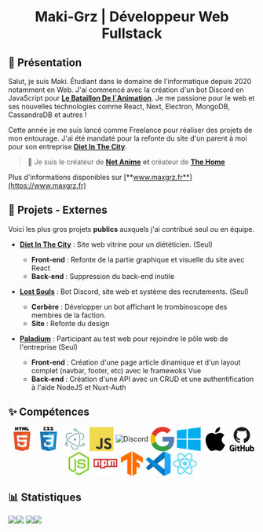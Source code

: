 # <div align="center">Maki-Grz | Développeur Web Fullstack</div>
## 👋 Présentation
Salut, je suis Maki. Étudiant dans le domaine de l'informatique depuis 2020 notamment en Web. J'ai commencé avec la création d'un bot Discord en JavaScript pour [**Le Bataillon De l´Animation**](https://www.youtube.com/channel/UCnRCbAAA0KcMXwZiIfjJHmQ). Je me passione pour le web et ses nouvelles technologies comme React, Next, Electron, MongoDB, CassandraDB et autres !

Cette année je me suis lancé comme Freelance pour réaliser des projets de mon entourage. J'ai été mandaté pour la refonte du site d'un parent à moi pour son entreprise [**Diet In The City**](https://dietinthecity.com/).

> 👑 Je suis le créateur de [**Net Anime**](https://www.netanime.fr)
> **et** créateur de [**The Home**](https://thehome.vercel.app)

Plus d'informations disponibles sur [**www.maxgrz.fr**](https://www.maxgrz.fr)

## 📁 Projets - Externes
Voici les plus gros projets **publics** auxquels j'ai contribué seul ou en équipe.

* [**Diet In The City**](https://dietinthecity.com/) : Site web vitrine pour un diététicien. (Seul)
  * **Front-end** :  Refonte de la partie graphique et visuelle du site avec React
  * **Back-end** : Suppression du back-end inutile

* [**Lost Souls**](https://lostsouls.fr/) : Bot Discord, site web et système des recrutements. (Seul)
  * **Cerbère** :  Développer un bot affichant le trombinoscope des membres de la faction.
  * **Site** : Refonte du design

* [**Paladium**](https://paladium-pvp.fr/) : Participant au test web pour rejoindre le pôle web de l'entreprise (Seul)
  * **Front-end** : Création d'une page article dinamique et d'un layout complet (navbar, footer, etc) avec le framewoks Vue
  * **Back-end** :  Création d'une API avec un CRUD et une authentification à l'aide NodeJS et Nuxt-Auth 

## ✨ Compétences

<p align="center">
<img align="center" src="https://raw.githubusercontent.com/devicons/devicon/master/icons/html5/html5-original-wordmark.svg" alt="Html" height="50" width="50"/>
<img align="center" src="https://raw.githubusercontent.com/devicons/devicon/master/icons/css3/css3-original-wordmark.svg" alt="CSS" height="50" width="50"/>
<img align="center" src="https://raw.githubusercontent.com/devicons/devicon/master/icons/electron/electron-original.svg" alt="Electron" height="50" width="50"/>
<img align="center" src="https://raw.githubusercontent.com/devicons/devicon/master/icons/javascript/javascript-original.svg" alt="JavaScript" height="50" width="50"/>
<img align="center" src="https://discord.com/assets/3437c10597c1526c3dbd98c737c2bcae.svg" alt="Discord" height="50" width="50"/>
<img align="center" src="https://raw.githubusercontent.com/devicons/devicon/master/icons/google/google-original.svg" alt="Google" height="50" width="50"/>
<img align="center" src="https://raw.githubusercontent.com/devicons/devicon/master/icons/windows8/windows8-original.svg" alt="Windows" height="50" width="50"/>
<img align="center" src="https://raw.githubusercontent.com/devicons/devicon/master/icons/apple/apple-original.svg" alt="Apple" height="50" width="50"/>
<img align="center" src="https://raw.githubusercontent.com/devicons/devicon/master/icons/github/github-original-wordmark.svg" alt="GitHub" height="50" width="50"/>
<img align="center" src="https://raw.githubusercontent.com/devicons/devicon/master/icons/nodejs/nodejs-plain.svg" alt="NodeJS" height="50" width="50"/>
<img align="center" src="https://raw.githubusercontent.com/devicons/devicon/master/icons/npm/npm-original-wordmark.svg" alt="npm" height="50" width="50"/>
<img align="center" src="https://raw.githubusercontent.com/devicons/devicon/master/icons/tensorflow/tensorflow-original.svg" alt="TensorFlow" height="50" width="50"/>
<img align="center" src="https://raw.githubusercontent.com/devicons/devicon/master/icons/vscode/vscode-original.svg" alt="Visual Studio Code" height="50" width="50"/>
<img align="center" src="https://raw.githubusercontent.com/devicons/devicon/master/icons/react/react-original.svg" alt="React" height="50" width="50"/>
</p>

## 📊 Statistiques

<img src="https://github-readme-stats.vercel.app/api?username=maki-grz&show_icons=true&theme=tokyonight&hide_border=true" width="400"/><img src="https://github-readme-streak-stats.herokuapp.com/?user=Maki-Grz&theme=tokyonight&hide_border=true" width="400"/>
<img src="https://github-readme-stats.vercel.app/api/wakatime?username=Makiche&theme=tokyonight&hide_border=true" width="400"/><img src="https://github-readme-stats.vercel.app/api/top-langs/?username=maki-grz&theme=tokyonight&hide_border=true" width="400"/>
